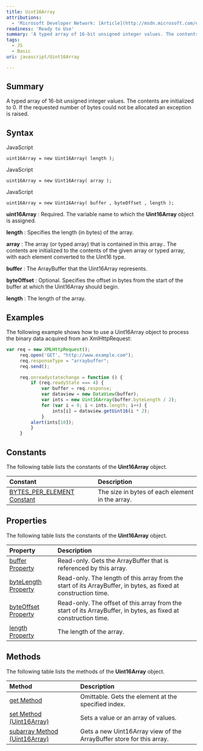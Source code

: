 ```yaml
---
title: Uint16Array
attributions:
  - 'Microsoft Developer Network: [Article](http://msdn.microsoft.com/en-us/library/ie/br212484(v=vs.94).aspx)'
readiness: 'Ready to Use'
summary: 'A typed array of 16-bit unsigned integer values. The contents are initialized to 0. If the requested number of bytes could not be allocated an exception is raised.'
tags:
  - JS
  - Basic
uri: javascript/Uint16Array

---
```

## <span>Summary</span>

A typed array of 16-bit unsigned integer values. The contents are initialized to 0. If the requested number of bytes could not be allocated an exception is raised.

## <span>Syntax</span>

<span class="language">JavaScript</span>

    uint16Array = new Uint16Array( length );

<span class="language">JavaScript</span>

    uint16Array = new Uint16Array( array );

<span class="language">JavaScript</span>

    uint16Array = new Uint16Array( buffer , byteOffset , length );

**uint16Array**
:   Required. The variable name to which the **Uint16Array** object is assigned.

**length**
:   Specifies the length (in bytes) of the array.

**array**
:   The array (or typed array) that is contained in this array.. The contents are initialized to the contents of the given array or typed array, with each element converted to the Uint16 type.

**buffer**
:   The ArrayBuffer that the Uint16Array represents.

**byteOffset**
:   Optional. Specifies the offset in bytes from the start of the buffer at which the Uint16Array should begin.

**length**
:   The length of the array.

## <span>Examples</span>

The following example shows how to use a Uint16Array object to process the binary data acquired from an XmlHttpRequest:

``` js
var req = new XMLHttpRequest();
     req.open('GET', "http://www.example.com");
     req.responseType = "arraybuffer";
     req.send();

     req.onreadystatechange = function () {
         if (req.readyState === 4) {
             var buffer = req.response;
             var dataview = new DataView(buffer);
             var ints = new Uint16Array(buffer.byteLength / 2);
             for (var i = 0; i < ints.length; i++) {
                 ints[i] = dataview.getUint16(i * 2);
             }
         alert(ints[10]);
         }
     }
```

## <span>Constants</span>

The following table lists the constants of the **Uint16Array** object.

|Constant|Description|
|:-------|:----------|
|[BYTES\_PER\_ELEMENT Constant](/javascript/Uint16Array/BYTES_PER_ELEMENT)|The size in bytes of each element in the array.|

## <span>Properties</span>

The following table lists the constants of the **Uint16Array** object.

|Property|Description|
|:-------|:----------|
|[buffer Property](/javascript/Uint16Array/buffer)|Read-only. Gets the ArrayBuffer that is referenced by this array.|
|[byteLength Property](/javascript/Uint16Array/byteLength)|Read-only. The length of this array from the start of its ArrayBuffer, in bytes, as fixed at construction time.|
|[byteOffset Property](/javascript/Uint16Array/byteOffset)|Read-only. The offset of this array from the start of its ArrayBuffer, in bytes, as fixed at construction time.|
|[length Property](/javascript/Uint16Array/length)|The length of the array.|

## <span>Methods</span>

The following table lists the methods of the **Uint16Array** object.

|Method|Description|
|:-----|:----------|
|[get Method](/javascript/Uint16Array/get)|Omittable. Gets the element at the specified index.|
|[set Method (Uint16Array)](/javascript/Uint16Array/set)|Sets a value or an array of values.|
|[subarray Method (Uint16Array)](/javascript/Uint16Array/subarray)|Gets a new Uint16Array view of the ArrayBuffer store for this array.|

